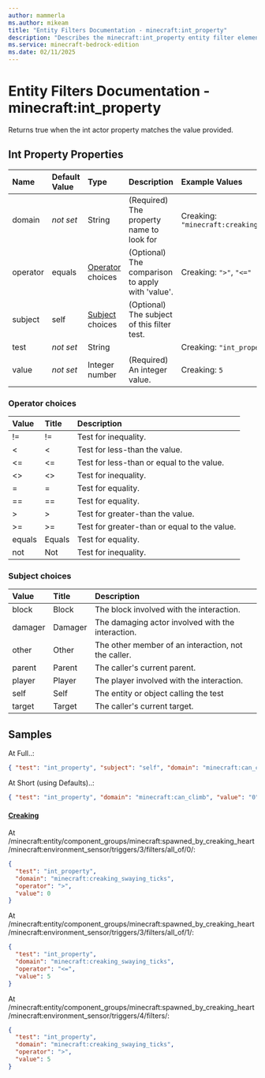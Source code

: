 ```yaml
---
author: mammerla
ms.author: mikeam
title: "Entity Filters Documentation - minecraft:int_property"
description: "Describes the minecraft:int_property entity filter element"
ms.service: minecraft-bedrock-edition
ms.date: 02/11/2025 
---
```


# Entity Filters Documentation - minecraft:int_property

Returns true when the int actor property matches the value provided.


## Int Property Properties

|Name       |Default Value |Type |Description |Example Values |
|:----------|:-------------|:----|:-----------|:------------- |
| domain | *not set* | String | (Required) The property name to look for | Creaking: `"minecraft:creaking_swaying_ticks"` | 
| operator | equals | [Operator](#operator-choices) choices | (Optional) The comparison to apply with 'value'. | Creaking: `">"`, `"<="` | 
| subject | self | [Subject](#subject-choices) choices | (Optional) The subject of this filter test. |  | 
| test | *not set* | String |  | Creaking: `"int_property"` | 
| value | *not set* | Integer number | (Required) An integer value. | Creaking: `5` | 

### Operator choices

|Value       |Title |Description |
|:-----------|:-----|:-----------|
| != | != | Test for inequality.|
| < | < | Test for less-than the value.|
| <= | <= | Test for less-than or equal to the value.|
| <> | <> | Test for inequality.|
| = | = | Test for equality.|
| == | == | Test for equality.|
| > | > | Test for greater-than the value.|
| >= | >= | Test for greater-than or equal to the value.|
| equals | Equals | Test for equality.|
| not | Not | Test for inequality.|

### Subject choices

|Value       |Title |Description |
|:-----------|:-----|:-----------|
| block | Block | The block involved with the interaction.|
| damager | Damager | The damaging actor involved with the interaction.|
| other | Other | The other member of an interaction, not the caller.|
| parent | Parent | The caller's current parent.|
| player | Player | The player involved with the interaction.|
| self | Self | The entity or object calling the test|
| target | Target | The caller's current target.|

## Samples

At Full..: 

```json
{ "test": "int_property", "subject": "self", "domain": "minecraft:can_climb", "operator": "equals", "value": "0" }
```

At Short (using Defaults)..: 

```json
{ "test": "int_property", "domain": "minecraft:can_climb", "value": "0" }
```

#### [Creaking](https://github.com/Mojang/bedrock-samples/tree/preview/behavior_pack/entities/creaking.json)

At /minecraft:entity/component_groups/minecraft:spawned_by_creaking_heart/minecraft:environment_sensor/triggers/3/filters/all_of/0/: 

```json
{
  "test": "int_property",
  "domain": "minecraft:creaking_swaying_ticks",
  "operator": ">",
  "value": 0
}
```

At /minecraft:entity/component_groups/minecraft:spawned_by_creaking_heart/minecraft:environment_sensor/triggers/3/filters/all_of/1/: 

```json
{
  "test": "int_property",
  "domain": "minecraft:creaking_swaying_ticks",
  "operator": "<=",
  "value": 5
}
```

At /minecraft:entity/component_groups/minecraft:spawned_by_creaking_heart/minecraft:environment_sensor/triggers/4/filters/: 

```json
{
  "test": "int_property",
  "domain": "minecraft:creaking_swaying_ticks",
  "operator": ">",
  "value": 5
}
```
